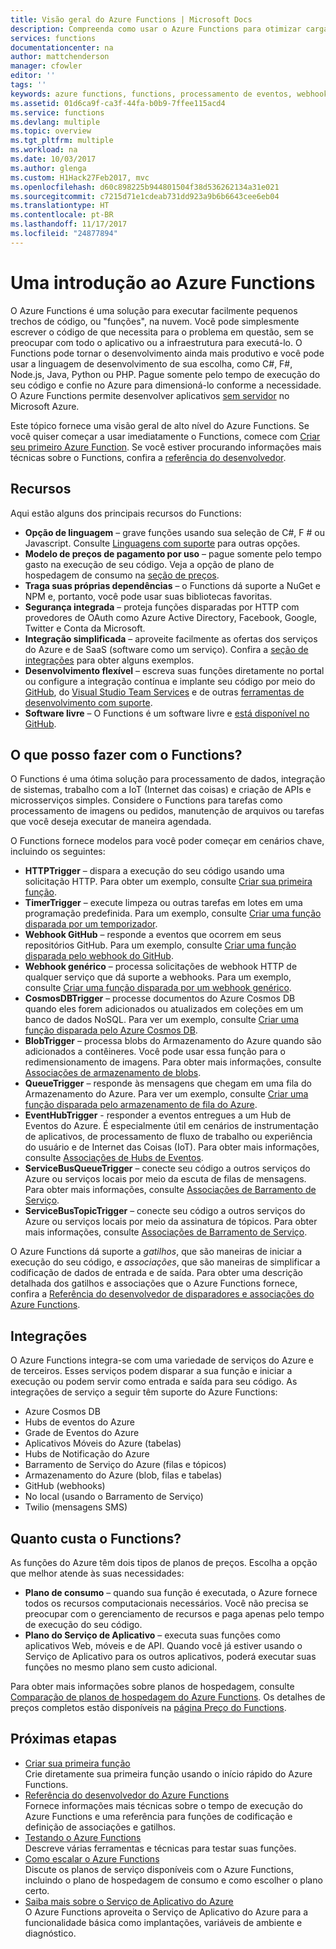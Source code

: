 ```yaml
---
title: Visão geral do Azure Functions | Microsoft Docs
description: Compreenda como usar o Azure Functions para otimizar cargas de trabalho assíncronas em minutos.
services: functions
documentationcenter: na
author: mattchenderson
manager: cfowler
editor: ''
tags: ''
keywords: azure functions, functions, processamento de eventos, webhooks, computação dinâmica, arquitetura sem servidor
ms.assetid: 01d6ca9f-ca3f-44fa-b0b9-7ffee115acd4
ms.service: functions
ms.devlang: multiple
ms.topic: overview
ms.tgt_pltfrm: multiple
ms.workload: na
ms.date: 10/03/2017
ms.author: glenga
ms.custom: H1Hack27Feb2017, mvc
ms.openlocfilehash: d60c898225b944801504f38d536262134a31e021
ms.sourcegitcommit: c7215d71e1cdeab731dd923a9b6b6643cee6eb04
ms.translationtype: HT
ms.contentlocale: pt-BR
ms.lasthandoff: 11/17/2017
ms.locfileid: "24877894"
---
```

# <a name="an-introduction-to-azure-functions"></a>Uma introdução ao Azure Functions  
O Azure Functions é uma solução para executar facilmente pequenos trechos de código, ou "funções", na nuvem. Você pode simplesmente escrever o código de que necessita para o problema em questão, sem se preocupar com todo o aplicativo ou a infraestrutura para executá-lo. O Functions pode tornar o desenvolvimento ainda mais produtivo e você pode usar a linguagem de desenvolvimento de sua escolha, como C#, F#, Node.js, Java, Python ou PHP. Pague somente pelo tempo de execução do seu código e confie no Azure para dimensioná-lo conforme a necessidade. O Azure Functions permite desenvolver aplicativos [sem servidor](https://azure.microsoft.com/overview/serverless-computing/) no Microsoft Azure.

Este tópico fornece uma visão geral de alto nível do Azure Functions. Se você quiser começar a usar imediatamente o Functions, comece com [Criar seu primeiro Azure Function](functions-create-first-azure-function.md). Se você estiver procurando informações mais técnicas sobre o Functions, confira a [referência do desenvolvedor](functions-reference.md).

## <a name="features"></a>Recursos
Aqui estão alguns dos principais recursos do Functions:

* **Opção de linguagem** – grave funções usando sua seleção de C#, F # ou Javascript. Consulte [Linguagens com suporte](supported-languages.md) para outras opções.
* **Modelo de preços de pagamento por uso** – pague somente pelo tempo gasto na execução de seu código. Veja a opção de plano de hospedagem de consumo na [seção de preços](#pricing).  
* **Traga suas próprias dependências** – o Functions dá suporte a NuGet e NPM e, portanto, você pode usar suas bibliotecas favoritas.  
* **Segurança integrada** – proteja funções disparadas por HTTP com provedores de OAuth como Azure Active Directory, Facebook, Google, Twitter e Conta da Microsoft.  
* **Integração simplificada** – aproveite facilmente as ofertas dos serviços do Azure e de SaaS (software como um serviço). Confira a [seção de integrações](#integrations) para obter alguns exemplos.  
* **Desenvolvimento flexível** – escreva suas funções diretamente no portal ou configure a integração contínua e implante seu código por meio do [GitHub](../app-service/scripts/app-service-cli-continuous-deployment-github.md), do [Visual Studio Team Services](../app-service/scripts/app-service-cli-continuous-deployment-vsts.md) e de outras [ferramentas de desenvolvimento com suporte](../app-service/app-service-deploy-local-git.md).  
* **Software livre** – O Functions é um software livre e [está disponível no GitHub](https://github.com/azure/azure-webjobs-sdk-script).  

## <a name="what-can-i-do-with-functions"></a>O que posso fazer com o Functions?
O Functions é uma ótima solução para processamento de dados, integração de sistemas, trabalho com a IoT (Internet das coisas) e criação de APIs e microsserviços simples. Considere o Functions para tarefas como processamento de imagens ou pedidos, manutenção de arquivos ou tarefas que você deseja executar de maneira agendada. 

O Functions fornece modelos para você poder começar em cenários chave, incluindo os seguintes:

* **HTTPTrigger** – dispara a execução do seu código usando uma solicitação HTTP. Para obter um exemplo, consulte [Criar sua primeira função](functions-create-first-azure-function.md).
* **TimerTrigger** – execute limpeza ou outras tarefas em lotes em uma programação predefinida. Para um exemplo, consulte [Criar uma função disparada por um temporizador](functions-create-scheduled-function.md).
* **Webhook GitHub** – responde a eventos que ocorrem em seus repositórios GitHub. Para um exemplo, consulte [Criar uma função disparada pelo webhook do GitHub](functions-create-github-webhook-triggered-function.md).
* **Webhook genérico** – processa solicitações de webhook HTTP de qualquer serviço que dá suporte a webhooks. Para um exemplo, consulte [Criar uma função disparada por um webhook genérico](functions-create-generic-webhook-triggered-function.md).
* **CosmosDBTrigger** – processe documentos do Azure Cosmos DB quando eles forem adicionados ou atualizados em coleções em um banco de dados NoSQL. Para ver um exemplo, consulte [Criar uma função disparada pelo Azure Cosmos DB](functions-create-cosmos-db-triggered-function.md).
* **BlobTrigger** – processa blobs do Armazenamento do Azure quando são adicionados a contêineres. Você pode usar essa função para o redimensionamento de imagens. Para obter mais informações, consulte [Associações de armazenamento de blobs](functions-bindings-storage-blob.md).
* **QueueTrigger** – responde às mensagens que chegam em uma fila do Armazenamento do Azure. Para ver um exemplo, consulte [Criar uma função disparada pelo armazenamento de fila do Azure](functions-create-storage-queue-triggered-function.md).
* **EventHubTrigger** - responder a eventos entregues a um Hub de Eventos do Azure. É especialmente útil em cenários de instrumentação de aplicativos, de processamento de fluxo de trabalho ou experiência do usuário e de Internet das Coisas (IoT). Para obter mais informações, consulte [Associações de Hubs de Eventos](functions-bindings-event-hubs.md).
* **ServiceBusQueueTrigger** – conecte seu código a outros serviços do Azure ou serviços locais por meio da escuta de filas de mensagens. Para obter mais informações, consulte [Associações de Barramento de Serviço](functions-bindings-service-bus.md).
* **ServiceBusTopicTrigger** – conecte seu código a outros serviços do Azure ou serviços locais por meio da assinatura de tópicos. Para obter mais informações, consulte [Associações de Barramento de Serviço](functions-bindings-service-bus.md).

O Azure Functions dá suporte a *gatilhos*, que são maneiras de iniciar a execução do seu código, e *associações*, que são maneiras de simplificar a codificação de dados de entrada e de saída. Para obter uma descrição detalhada dos gatilhos e associações que o Azure Functions fornece, confira a [Referência do desenvolvedor de disparadores e associações do Azure Functions](functions-triggers-bindings.md).

## <a name="integrations"></a>Integrações
O Azure Functions integra-se com uma variedade de serviços do Azure e de terceiros. Esses serviços podem disparar a sua função e iniciar a execução ou podem servir como entrada e saída para seu código. As integrações de serviço a seguir têm suporte do Azure Functions:

* Azure Cosmos DB
* Hubs de eventos do Azure 
* Grade de Eventos do Azure
* Aplicativos Móveis do Azure (tabelas)
* Hubs de Notificação do Azure
* Barramento de Serviço do Azure (filas e tópicos)
* Armazenamento do Azure (blob, filas e tabelas) 
* GitHub (webhooks)
* No local (usando o Barramento de Serviço)
* Twilio (mensagens SMS)

## <a name="pricing"></a>Quanto custa o Functions?
As funções do Azure têm dois tipos de planos de preços. Escolha a opção que melhor atende às suas necessidades: 

* **Plano de consumo** – quando sua função é executada, o Azure fornece todos os recursos computacionais necessários. Você não precisa se preocupar com o gerenciamento de recursos e paga apenas pelo tempo de execução do seu código. 
* **Plano do Serviço de Aplicativo** – executa suas funções como aplicativos Web, móveis e de API. Quando você já estiver usando o Serviço de Aplicativo para os outros aplicativos, poderá executar suas funções no mesmo plano sem custo adicional. 

Para obter mais informações sobre planos de hospedagem, consulte [Comparação de planos de hospedagem do Azure Functions](functions-scale.md). Os detalhes de preços completos estão disponíveis na [página Preço do Functions](https://azure.microsoft.com/pricing/details/functions/).

## <a name="next-steps"></a>Próximas etapas
* [Criar sua primeira função](functions-create-first-azure-function.md)  
  Crie diretamente sua primeira função usando o início rápido do Azure Functions. 
* [Referência do desenvolvedor do Azure Functions](functions-reference.md)  
  Fornece informações mais técnicas sobre o tempo de execução do Azure Functions e uma referência para funções de codificação e definição de associações e gatilhos.
* [Testando o Azure Functions](functions-test-a-function.md)  
  Descreve várias ferramentas e técnicas para testar suas funções.
* [Como escalar o Azure Functions](functions-scale.md)  
  Discute os planos de serviço disponíveis com o Azure Functions, incluindo o plano de hospedagem de consumo e como escolher o plano certo. 
* [Saiba mais sobre o Serviço de Aplicativo do Azure](../app-service/app-service-web-overview.md)  
  O Azure Functions aproveita o Serviço de Aplicativo do Azure para a funcionalidade básica como implantações, variáveis de ambiente e diagnóstico. 

